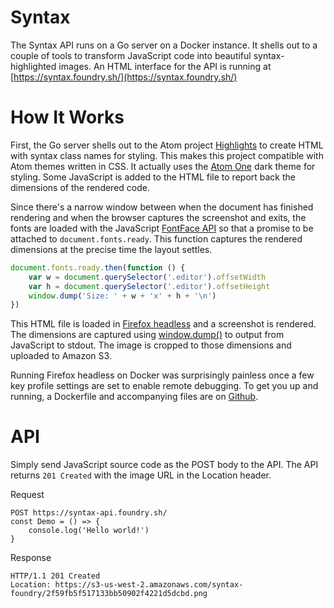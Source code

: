 # Syntax

The Syntax API runs on a Go server on a Docker instance. It shells out to a couple of tools to transform JavaScript code into beautiful syntax-highlighted images. An HTML interface for the API is running at [https://syntax.foundry.sh/](https://syntax.foundry.sh/)

# How It Works

First, the Go server shells out to the Atom project [Highlights](https://github.com/atom/highlights) to create HTML with syntax class names for styling. This makes this project compatible with Atom themes written in CSS. It actually uses the [Atom One](https://github.com/atom/one-dark-syntax) dark theme for styling. Some JavaScript is added to the HTML file to report back the dimensions of the rendered code.

Since there's a narrow window between when the document has finished rendering and when the browser captures the screenshot and exits, the fonts are loaded with the JavaScript [FontFace API](https://developer.mozilla.org/en-US/docs/Web/API/FontFaceSet) so that a promise to be attached to `document.fonts.ready`. This function captures the rendered dimensions at the precise time the layout settles.

```js
document.fonts.ready.then(function () {
    var w = document.querySelector('.editor').offsetWidth
    var h = document.querySelector('.editor').offsetHeight
    window.dump('Size: ' + w + 'x' + h + '\n')
})
```

This HTML file is loaded in [Firefox headless](https://developer.mozilla.org/en-US/Firefox/Headless_mode) and a screenshot is rendered. The dimensions are captured using [window.dump\(\)](https://developer.mozilla.org/en-US/docs/Web/API/Window/dump) to output from JavaScript to stdout. The image is cropped to those dimensions and uploaded to Amazon S3.

Running Firefox headless on Docker was surprisingly painless once a few key profile settings are set to enable remote debugging. To get you up and running, a Dockerfile and accompanying files are on [Github](https://github.com/nathancahill/docker-firefox-headless).

# API

Simply send JavaScript source code as the POST body to the API. The API returns `201 Created` with the image URL in the Location header.

Request

```
POST https://syntax-api.foundry.sh/
const Demo = () => {
    console.log('Hello world!')
}
```

Response

```
HTTP/1.1 201 Created
Location: https://s3-us-west-2.amazonaws.com/syntax-foundry/2f59fb5f517133bb50902f4221d5dcbd.png
```



